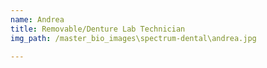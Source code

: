 ```yaml
---
name: Andrea
title: Removable/Denture Lab Technician
img_path: /master_bio_images\spectrum-dental\andrea.jpg

---
```

